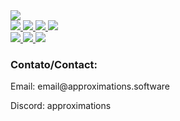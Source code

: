 <a href='https://github.com/guikaua12'>
  <img src='https://github-readme-stats.vercel.app/api/wakatime?username=guikaua12&range=all_time&layout=compact&theme=dark'>
<a>

<div style="display='flex'">
  <a href="https://github.com/guikaua12">
    <img src="https://img.shields.io/badge/Java-ED8B00?style=for-the-badge&logo=java&logoColor=white"/>
    <img src="https://img.shields.io/badge/JavaScript-F7DF1E?style=for-the-badge&logo=javascript&logoColor=black" />
    <img src="https://img.shields.io/badge/TypeScript-007ACC?style=for-the-badge&logo=typescript&logoColor=white" />
    <img src="https://img.shields.io/badge/Node.js-43853D?style=for-the-badge&logo=node.js&logoColor=white" />
    <br/>
    <img src="https://img.shields.io/badge/next.js-000000?style=for-the-badge&logo=next.js&logoColor=white" />
    <img src="https://img.shields.io/badge/Express.js-404D59?style=for-the-badge&logo=express&logoColor=white" />
    <img src="https://img.shields.io/badge/React-20232A?style=for-the-badge&logo=react&logoColor=61DAFB" />
  </a>
</div>

  
  
<h3>Contato/Contact:</h3>
<p>Email: email@approximations.software</p>
<p>Discord: approximations</p>
